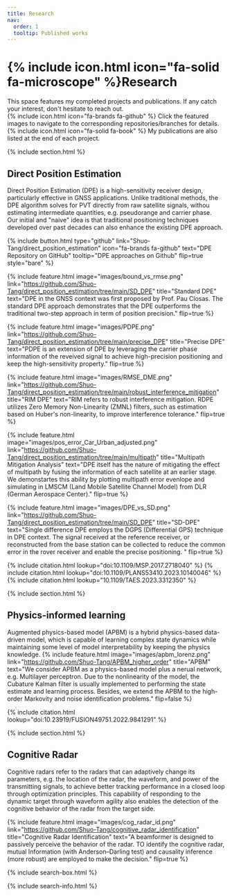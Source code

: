 ```yaml
---
title: Research
nav:
  order: 1
  tooltip: Published works
---
```


# {% include icon.html icon="fa-solid fa-microscope" %}Research

This space features my completed projects and publications. If any catch your interest, don't hesitate to reach out.  
{%
  include icon.html
  icon="fa-brands fa-github"
%}
Click the featured images to navigate to the corresponding repositories/branches for details.  
{%
  include icon.html
  icon="fa-solid fa-book"
%}
My publications are also listed at the end of each project.

{% include section.html %}

## Direct Position Estimation 
Direct Position Estimation (DPE) is a high-sensitivity receiver design, particularly effective in GNSS applications. Unlike traditional methods, the DPE algorithm solves for PVT directly from raw satellite signals, withou estimating intermediate quantities, e.g. pseudorange and carrier phase.  
Our initial and "naive" idea is that traditional positioning techniques developed over past decades can also enhance the existing DPE approach.  

{%
  include button.html
  type="github"
  link="Shuo-Tang/direct_position_estimation"
  icon="fa-brands fa-github"
  text="DPE Repository on GitHub"
  tooltip="DPE approaches on Github"
  flip=true
  style="bare"
 %}

{%
  include feature.html
  image="images/bound_vs_rmse.png"
  link="https://github.com/Shuo-Tang/direct_position_estimation/tree/main/SD_DPE"
  title="Standard DPE"
  text="DPE in the GNSS context was first proposed by Prof. Pau Closas. The standard DPE approach demonstrates that the DPE outperforms the traditional two-step approach in term of position precision."
  flip=true
%}

{%
  include feature.html
  image="images/PDPE.png"
  link="https://github.com/Shuo-Tang/direct_position_estimation/tree/main/precise_DPE"
  title="Precise DPE"
  text="PDPE is an extension of DPE by leveraging the carrier phase information of the reveived signal to achieve high-precision positioning and keep the high-sensitivity property."
  flip=true
%}

{%
  include feature.html
  image="images/RMSE_DME.png"
  link="https://github.com/Shuo-Tang/direct_position_estimation/tree/main/robust_interference_mitigation"
  title="RIM DPE"
  text="RIM refers to robust interference mitigation. RDPE utilizes Zero Memory Non-Linearity (ZMNL) filters, such as estimation based on Huber's non-linearity, to improve interference tolerance."
  flip=true
%}

{%
  include feature.html
  image="images/pos_error_Car_Urban_adjusted.png"
  link="https://github.com/Shuo-Tang/direct_position_estimation/tree/main/multipath"
  title="Multipath Mitigation Analysis"
  text="DPE itself has the nature of mitigating the effect of multipath by fusing the information of each satellite at an earlier stage. We demonstartes this ability by plotting multipath error evenlope and simulating in LMSCM (Land Mobile Satellite Channel Model) from DLR (German Aerospace Center)."
  flip=true
%}

{%
  include feature.html
  image="images/DPE_vs_SD.png"
  link="https://github.com/Shuo-Tang/direct_position_estimation/tree/main/SD_DPE"
  title="SD-DPE"
  text="Single difference DPE employs the DGPS (Differential GPS) technique in DPE context. The signal received at the reference receiver, or reconstructed from the base station can be collected to reduce the common error in the rover receiver and enable the precise positioning. "
  flip=true
%}

{%
  include citation.html
  lookup="doi:10.1109/MSP.2017.2718040"
%}
{%
  include citation.html
  lookup="doi:10.1109/PLANS53410.2023.10140046"
%}
{%
  include citation.html
  lookup="10.1109/TAES.2023.3312350"
%}

{% include section.html %}
## Physics-informed learning
Augmented physics-based model (APBM) is a hybrid physics-based data-driven model, which is capable of learning complex state dynamics while maintaining some level of model interpretability by keeping the physics knowledge.
{%
  include feature.html
  image="images/apbm_lorenz.png"
  link="https://github.com/Shuo-Tang/APBM_higher_order"
  title="APBM"
  text="We consider APBM as a physics-based model plus a nerual network, e.g. Multilayer perceptron. Due to the nonlinearity of the model, the Cubature Kalman filter is usually implemented to performing the state estimate and learning process. Besides, we extend the APBM to the high-order Markovity and noise identification problems."
  flip=false
%} 

{%
  include citation.html
  lookup="doi:10.23919/FUSION49751.2022.9841291"
%}

{% include section.html %}
## Cognitive Radar
Cognitive radars refer to the radars that can adaptively change its parameters, e.g. the location of the radar, the waveform, and power of the transmitting signals, to achieve better tracking performance in a closed loop through optimization principles. 
This capability of responding to the dynamic target through waveform agility also enables the detection of the cognitive behavior of the radar from the target side.

{%
  include feature.html
  image="images/cog_radar_id.png"
  link="https://github.com/Shuo-Tang/cognitive_radar_identification"
  title="Cognitive Radar Identification"
  text="A beamformer is designed to passively perceive the behavior of the radar. TO identify the cognitive radar, mutual Information (with Anderson–Darling test) and causality inference (more robust) are employed to make the decision."
  flip=true
%}  


{% include search-box.html %}

{% include search-info.html %}


